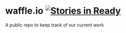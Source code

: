 waffle.io  [![Stories in Ready](http://badge.waffle.io/rallysoftware/waffle.io.png)](http://waffle.io/rallysoftware/waffle.io)
=========

A public repo to keep track of our current work
